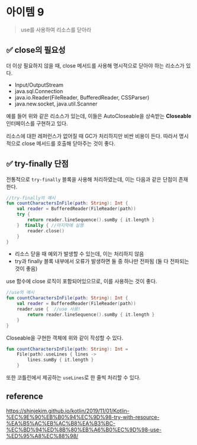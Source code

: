 # 아이템 9
> use를 사용하여 리소스를 닫아라

## ✅ close의 필요성
더 이상 필요하지 않을 때, close 메서드를 사용해 명시적으로 닫아야 하는 리소스가 있다.

* Input/OutputStream
* java.sql.Connection
* java.io.Reader(FileReader, BufferedReader, CSSParser)
* java.new.socket, java.util.Scanner

예를 들어 위와 같은 리소스가 있는데, 이들은 AutoCloseable을 상속받는 **Closeable** 인터페이스를 구현하고 있다.

리소스에 대한 레퍼런스가 없어질 때 GC가 처리하지만 비싼 비용이 든다. 따라서 명시적으로 close 메서드를 호출해 닫아주는 것이 좋다.

## ✅ try-finally 단점
전통적으로 `try-finally` 블록을 사용해 처리하였는데, 이는 다음과 같은 단점이 존재한다.

```kotlin
//try-finally의 예시
fun countCharactersInFile(path: String): Int {
    val reader = BufferedReader(FileReader(path))
    try {
        return reader.lineSequence().sumBy { it.length }
    }  finally { //마지막에 실행 
        reader.close()
    }
}
```

* 리소스 닫을 때 예외가 발생할 수 있는데, 이는 처리하지 않음
* try과 finally 블록 내부에서 오류가 발생하면 둘 중 하나만 전파됨 (둘 다 전파되는 것이 좋음)

use 함수에 close 로직이 포함되어있으므로, 이를 사용하는 것이 좋다.

```kotlin
//use의 예시
fun countCharactersInFile(path: String): Int {
    val reader = BufferedReader(FileReader(path))
    reader.use {  //use 사용!
        return reader.lineSequence().sumBy { it.length }
    }
}
```
Closeable을 구현한 객체에 위와 같이 작성할 수 있다.

```kotlin
fun countCharactersInFile(path: String): Int =
    File(path).useLines { lines ->
        lines.sumBy { it.length }
    }
```
또한 코틀린에서 제공하는 `useLines`로 한 줄씩 처리할 수 있다.

## reference
https://shinjekim.github.io/kotlin/2019/11/01/Kotlin-%EC%9E%90%EB%B0%94%EC%9D%98-try-with-resource-%EA%B5%AC%EB%AC%B8%EA%B3%BC-%EC%BD%94%ED%8B%80%EB%A6%B0%EC%9D%98-use-%ED%95%A8%EC%88%98/
